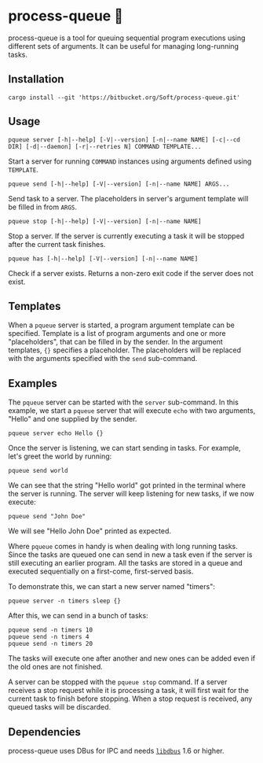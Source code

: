 # process-queue :train:

process-queue is a tool for queuing sequential program executions using
different sets of arguments. It can be useful for managing long-running tasks.

## Installation

    cargo install --git 'https://bitbucket.org/Soft/process-queue.git'

## Usage

    pqueue server [-h|--help] [-V|--version] [-n|--name NAME] [-c|--cd DIR] [-d|--daemon] [-r|--retries N] COMMAND TEMPLATE...

Start a server for running `COMMAND` instances using arguments defined using `TEMPLATE`.

    pqueue send [-h|--help] [-V|--version] [-n|--name NAME] ARGS...

Send task to a server. The placeholders in server's argument template will be
filled in from `ARGS`.

    pqueue stop [-h|--help] [-V|--version] [-n|--name NAME]

Stop a server. If the server is currently executing a task it will be stopped
after the current task finishes.

    pqueue has [-h|--help] [-V|--version] [-n|--name NAME]

Check if a server exists. Returns a non-zero exit code if the server does not
exist.

## Templates

When a `pqueue` server is started, a program argument template can be specified.
Template is a list of program arguments and one or more "placeholders", that can
be filled in by the sender. In the argument templates, `{}` specifies a
placeholder. The placeholders will be replaced with the arguments specified with
the `send` sub-command.

## Examples

The `pqueue` server can be started with the `server` sub-command. In this
example, we start a `pqueue` server that will execute `echo` with two arguments,
"Hello" and one supplied by the sender.

    pqueue server echo Hello {}

Once the server is listening, we can start sending in tasks. For example, let's
greet the world by running:

    pqueue send world

We can see that the string "Hello world" got printed in the terminal where the
server is running. The server will keep listening for new tasks, if we now
execute:

    pqueue send "John Doe"

We will see "Hello John Doe" printed as expected.

Where `pqueue` comes in handy is when dealing with long running tasks. Since the
tasks are queued one can send in new a task even if the server is still
executing an earlier program. All the tasks are stored in a queue and executed
sequentially on a first-come, first-served basis.

To demonstrate this, we can start a new server named "timers":

    pqueue server -n timers sleep {}

After this, we can send in a bunch of tasks:

    pqueue send -n timers 10
    pqueue send -n timers 4
    pqueue send -n timers 20

The tasks will execute one after another and new ones can be added even if the
old ones are not finished.

A server can be stopped with the `pqueue stop` command. If a server receives a
stop request while it is processing a task, it will first wait for the current
task to finish before stopping. When a stop request is received, any queued
tasks will be discarded.

## Dependencies

process-queue uses DBus for IPC and
needs [`libdbus`](https://dbus.freedesktop.org/releases/dbus/) 1.6 or higher.
